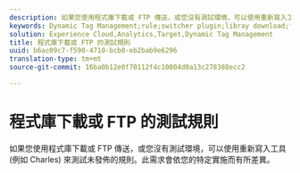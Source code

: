 ```yaml
---
description: 如果您使用程式庫下載或 FTP 傳送，或您沒有測試環境，可以使用重新寫入工具 (例如 Charles) 來測試未發佈的規則。此需求會依您的特定實施而有所差異。
keywords: Dynamic Tag Management;rule;switcher plugin;libray download;ftp;rewrite tool;test unpublished rules;test rules;debug rule;charles
solution: Experience Cloud,Analytics,Target,Dynamic Tag Management
title: 程式庫下載或 FTP 的測試規則
uuid: b6ac09c7-f590-4710-bcb0-eb2bab9e6296
translation-type: tm+mt
source-git-commit: 16ba0b12e0f70112f4c10804d0a13c278388ecc2

---
```



# 程式庫下載或 FTP 的測試規則

如果您使用程式庫下載或 FTP 傳送，或您沒有測試環境，可以使用重新寫入工具 (例如 Charles) 來測試未發佈的規則。此需求會依您的特定實施而有所差異。

